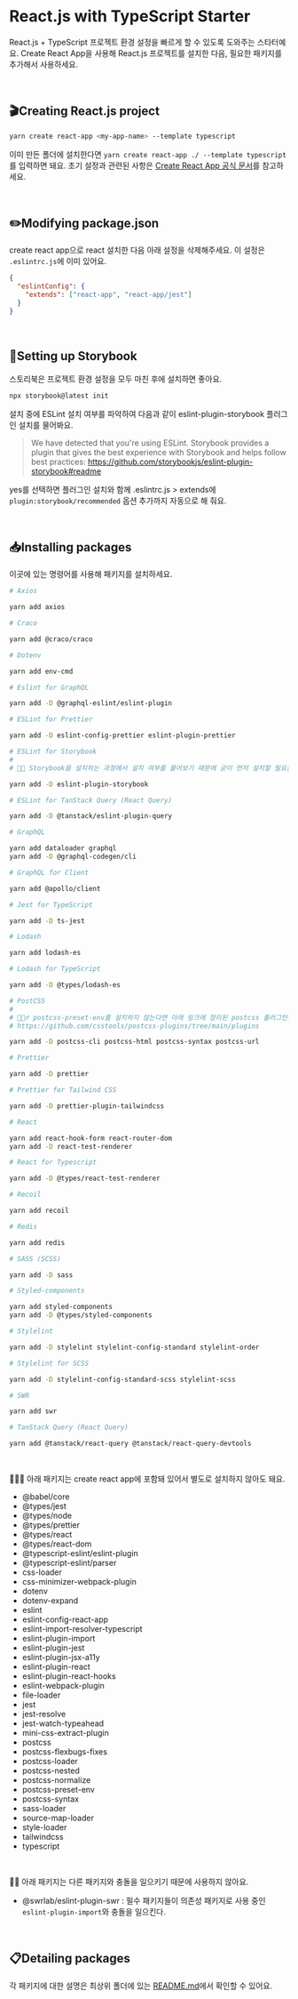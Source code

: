 # React.js with TypeScript Starter

React.js + TypeScript 프로젝트 환경 설정을 빠르게 할 수 있도록 도와주는 스타터예요. Create React App을 사용해 React.js 프로젝트를 설치한 다음, 필요한 패키지를 추가해서 사용하세요.

<br>

## 🎬Creating React.js project

```bash
yarn create react-app <my-app-name> --template typescript
```

이미 만든 폴더에 설치한다면 `yarn create react-app ./ --template typescript`를 입력하면 돼요. 초기 설정과 관련된 사항은 [Create React App 공식 문서](https://create-react-app.dev/docs/adding-typescript/#installation)를 참고하세요.

<br>

## ✏️Modifying package.json

create react app으로 react 설치한 다음 아래 설정을 삭제해주세요. 이 설정은 `.eslintrc.js`에 이미 있어요.

```json
{
  "eslintConfig": {
    "extends": ["react-app", "react-app/jest"]
  }
}
```

<br>

## 📒Setting up Storybook

스토리북은 프로젝트 환경 설정을 모두 마친 후에 설치하면 좋아요.

```bash
npx storybook@latest init
```

설치 중에 ESLint 설치 여부를 파악하여 다음과 같이 eslint-plugin-storybook 플러그인 설치를 물어봐요.

> We have detected that you're using ESLint. Storybook provides a plugin that gives the best experience with Storybook and helps follow best practices: <https://github.com/storybookjs/eslint-plugin-storybook#readme>

yes를 선택하면 플러그인 설치와 함께 .eslintrc.js > extends에 `plugin:storybook/recommended` 옵션 추가까지 자동으로 해 줘요.

<br>

## 📥Installing packages

이곳에 있는 명령어를 사용해 패키지를 설치하세요.

```bash
# Axios

yarn add axios

# Craco

yarn add @craco/craco

# Dotenv

yarn add env-cmd

# Eslint for GraphQL

yarn add -D @graphql-eslint/eslint-plugin

# ESLint for Prettier

yarn add -D eslint-config-prettier eslint-plugin-prettier

# ESLint for Storybook
#
# 💁🏻 Storybook을 설치하는 과정에서 설치 여부를 물어보기 때문에 굳이 먼저 설치할 필요는 없어요.

yarn add -D eslint-plugin-storybook

# ESLint for TanStack Query (React Query)

yarn add -D @tanstack/eslint-plugin-query

# GraphQL

yarn add dataloader graphql
yarn add -D @graphql-codegen/cli

# GraphQL for Client

yarn add @apollo/client

# Jest for TypeScript

yarn add -D ts-jest

# Lodash

yarn add lodash-es

# Lodash for TypeScript

yarn add -D @types/lodash-es

# PostCSS
#
# 💁🏻‍♂️ postcss-preset-env를 설치하지 않는다면 아래 링크에 정리된 postcss 플러그인은 별도로 설치해야 해요.
# https://github.com/csstools/postcss-plugins/tree/main/plugins

yarn add -D postcss-cli postcss-html postcss-syntax postcss-url

# Prettier

yarn add -D prettier

# Prettier for Tailwind CSS

yarn add -D prettier-plugin-tailwindcss

# React

yarn add react-hook-form react-router-dom
yarn add -D react-test-renderer

# React for Typescript

yarn add -D @types/react-test-renderer

# Recoil

yarn add recoil

# Redis

yarn add redis

# SASS (SCSS)

yarn add -D sass

# Styled-components

yarn add styled-components
yarn add -D @types/styled-components

# Stylelint

yarn add -D stylelint stylelint-config-standard stylelint-order

# Stylelint for SCSS

yarn add -D stylelint-config-standard-scss stylelint-scss

# SWR

yarn add swr

# TanStack Query (React Query)

yarn add @tanstack/react-query @tanstack/react-query-devtools
```

<br>

💁🏻‍♀️ 아래 패키지는 create react app에 포함돼 있어서 별도로 설치하지 않아도 돼요.

- @babel/core
- @types/jest
- @types/node
- @types/prettier
- @types/react
- @types/react-dom
- @typescript-eslint/eslint-plugin
- @typescript-eslint/parser
- css-loader
- css-minimizer-webpack-plugin
- dotenv
- dotenv-expand
- eslint
- eslint-config-react-app
- eslint-import-resolver-typescript
- eslint-plugin-import
- eslint-plugin-jest
- eslint-plugin-jsx-a11y
- eslint-plugin-react
- eslint-plugin-react-hooks
- eslint-webpack-plugin
- file-loader
- jest
- jest-resolve
- jest-watch-typeahead
- mini-css-extract-plugin
- postcss
- postcss-flexbugs-fixes
- postcss-loader
- postcss-nested
- postcss-normalize
- postcss-preset-env
- postcss-syntax
- sass-loader
- source-map-loader
- style-loader
- tailwindcss
- typescript

<br>

💁🏻 아래 패키지는 다른 패키지와 충돌을 일으키기 때문에 사용하지 않아요.

- @swrlab/eslint-plugin-swr : 필수 패키지들이 의존성 패키지로 사용 중인 `eslint-plugin-import`와 충돌을 일으킨다.

<br>

## 📋Detailing packages

각 패키지에 대한 설명은 최상위 폴더에 있는 [README.md](https://github.com/biniruu/starter-pack#detailing-packages)에서 확인할 수 있어요.

<br>
